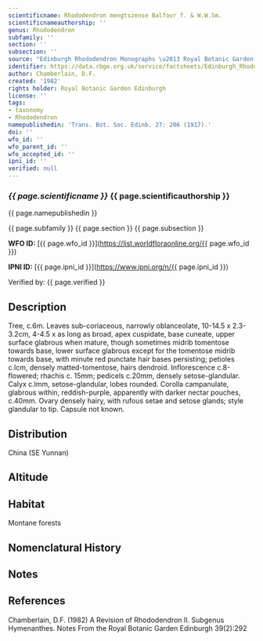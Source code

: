 ```yaml
---
scientificname: Rhododendron mengtszense Balfour f. & W.W.Sm.
scientificnameauthorship: ''
genus: Rhododendron
subfamily: ''
section: ''
subsection: ''
source: "Edinburgh Rhododendron Monographs \u2013 Royal Botanic Garden Edinburgh"
identifier: https://data.rbge.org.uk/service/factsheets/Edinburgh_Rhododendron_Monographs.xhtml
author: Chamberlain, D.F.
created: '1982'
rights holder: Royal Botanic Garden Edinburgh
license: ''
tags:
- taxonomy
- Rhododendron
namepublishedin: 'Trans. Bot. Soc. Edinb. 27: 206 (1917).'
doi: ''
wfo_id: ''
wfo_parent_id: ''
wfo_accepted_id: ''
ipni_id: ''
verified: null
---
```

### _{{ page.scientificname }}_ {{ page.scientificauthorship }}
 {{ page.namepublishedin }}

{{ page.subfamily }} {{ page.section }} {{ page.subsection }}

**WFO ID:** [{{ page.wfo_id }}](https://list.worldfloraonline.org/{{ page.wfo_id }})

**IPNI ID:** [{{ page.ipni_id }}](https://www.ipni.org/n/{{ page.ipni_id }})

Verified by: {{ page.verified }}



## Description
Tree, c.6m. Leaves sub-coriaceous, narrowly oblanceolate, 10-14.5 x 2.3-3.2cm, 4-4.5 x as long as broad, apex cuspidate, base cuneate, upper surface glabrous when mature, though sometimes midrib tomentose towards base, lower surface glabrous except for the tomentose midrib towards base, with minute red punctate hair bases persisting; petioles c.lcm, densely matted-tomentose, hairs dendroid. Inflorescence c.8-flowered; rhachis c. 15mm; pedicels c.20mm, densely setose-glandular. Calyx c.lmm, setose-glandular, lobes rounded. Corolla campanulate, glabrous within, reddish-purple, apparently with darker nectar pouches, c.40mm. Ovary densely hairy, with rufous setae and setose glands; style glandular to tip. Capsule not known.

## Distribution
China (SE Yunnan)

## Altitude


## Habitat
Montane forests

## Nomenclatural History

                       
## Notes


## References

Chamberlain, D.F. (1982) A Revision of Rhododendron II. Subgenus Hymenanthes. Notes From the Royal Botanic Garden Edinburgh 39(2):292
